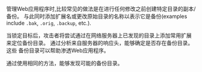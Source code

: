 管理Web应用程序时,比较常见的做法是在进行任何修改之前创建特定目录的副本/备份。 
与此同时添加扩展名或更改原始目录的名称以表示它是备份(examples include 
`.bak`, `.orig`, `.backup`, etc.).

当锁定目标后，攻击者将尝试通过在网络服务器上已发现的目录上添加常用扩展
来定位备份目录。 通过分析来自服务器的响应头，能够确定是否存在备份目录。 这些
备份目录可以帮助渗透Web应用程序。

通过使用相同的方法，能够发现可能的备份目录。